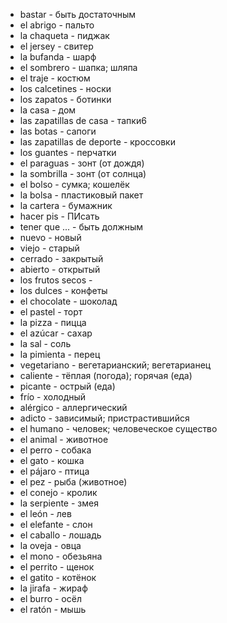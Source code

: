 - bastar - быть достаточным
- el abrigo - пальто 
- la chaqueta - пиджак 
- el jersey - свитер 
- la bufanda - шарф 
- el sombrero - шапка; шляпа
- el traje - костюм
- los calcetines - носки
- los zapatos - ботинки
- la casa - дом
- las zapatillas de casa - тапки6
- las botas - сапоги
- las zapatillas de deporte - кроссовки
- los guantes - перчатки
- el paraguas - зонт (от дождя)
- la sombrilla - зонт (от солнца)
- el bolso - сумка; кошелёк
- la bolsa - пластиковый пакет
- la cartera - бумажник
- hacer pis - ПИсать
- tener que ... - быть должным
- nuevo - новый
- viejo - старый
- cerrado - закрытый
- abierto - открытый
- los frutos secos - 
- los dulces - конфеты
- el chocolate - шоколад
- el pastel - торт
- la pizza - пицца
- el azúcar - сахар
- la sal - соль
- la pimienta - перец
- vegetariano - вегетарианский; вегетарианец
- caliente - тёплая (погода); горячая (еда)
- picante - острый (еда)
- frío - холодный
- alérgico - аллергический
- adicto - зависимый; пристрастившийся
- el humano - человек; человеческое существо
- el animal - животное
- el perro - собака
- el gato - кошка
- el pájaro - птица
- el pez - рыба (животное)
- el conejo - кролик
- la serpiente - змея
- el león - лев
- el elefante - слон
- el caballo - лошадь
- la oveja - овца
- el mono - обезьяна
- el perrito - щенок
- el gatito - котёнок
- la jirafa - жираф
- el burro - осёл
- el ratón - мышь